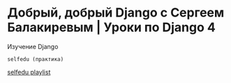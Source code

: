 # Добрый, добрый Django с Сергеем Балакиревым | Уроки по Django 4
Изучение Django
```
selfedu (практика)
```
[ selfedu playlist ](https://www.youtube.com/watch?v=oBU83uojltE&list=PLA0M1Bcd0w8yU5h2vwZ4LO7h1xt8COUXl&index=1)


